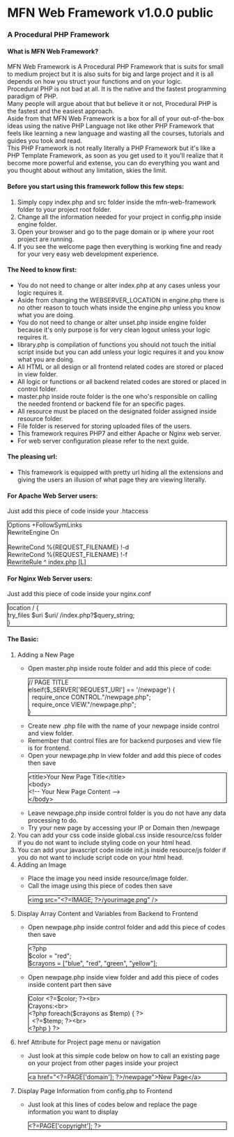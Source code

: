 <h1>MFN Web Framework v1.0.0 public</h1>
<h3>A Procedural PHP Framework</h3>
<h4>What is MFN Web Framework?</h4>
<p>
    MFN Web Framework is A Procedural PHP Framework that is suits for small to medium project but it is also suits for big and large
    project and it is all depends on how you struct your functions and on your logic.<br>
    Procedural PHP is not bad at all. It is the native and the fastest programming paradigm of PHP.<br>
    Many people will argue about that but believe it or not, Procedural PHP is the fastest and the easiest approach.<br>
    Aside from that MFN Web Framework is a box for all of your out-of-the-box ideas using the native PHP Language not like other
    PHP Framework that feels like learning a new language and wasting all the courses, tutorials and guides you took and read.<br>
    This PHP Framework is not really literally a PHP Framework but it's like a PHP Template Framework, as soon as you get used to it
    you'll realize that it become more powerful and extense, you can do everything you want and you thought about without any limitation, skies the limit.
</p>
<h4>Before you start using this framework follow this few steps:</h4>
<ol>
    <li>Simply copy index.php and src folder inside the mfn-web-framework folder to your project root folder.</li>
    <li>Change all the information needed for your project in config.php inside engine folder.</li>
    <li>Open your browser and go to the page domain or ip where your root project are running.</li>
    <li>If you see the welcome page then everything is working fine and ready for your very easy web development experience.</li>
</ol>
<h4>The Need to know first:</h4>
<ul>
    <li>You do not need to change or alter index.php at any cases unless your logic requires it.</li>
    <li>Aside from changing the WEBSERVER_LOCATION in engine.php there is no other reason to touch whats inside the engine.php unless you know what you are doing.</li>
    <li>You do not need to change or alter unset.php inside engine folder because it's only purpose is for very clean logout unless your logic requires it.</li>
    <li>library.php is compilation of functions you should not touch the initial script inside but you can add unless your logic requires it and you know what you are doing. </li>
    <li>All HTML or all design or all frontend related codes are stored or placed in view folder.</li>
    <li>All logic or functions or all backend related codes are stored or placed in control folder.</li>
    <li>master.php inside route folder is the one who's responsible on calling the needed frontend or backend file for an specific pages.</li>
    <li>All resource must be placed on the designated folder assigned inside resource folder.</li>
    <li>File folder is reserved for storing uploaded files of the users.</li>
    <li>This framework requires PHP7 and either Apache or Nginx web server.</li>
    <li>For web server configuration please refer to the next guide.</li>
</ul>
<h4>The pleasing url:</h4>
<ul>
    <li>This framework is equipped with pretty url hiding all the extensions and giving the users an illusion of what page they are viewing literally.</li>
</ul>
<h4>For Apache Web Server users:</h4>
<p>Just add this piece of code inside your .htaccess</p>
<p style="border: 1px solid black">
Options +FollowSymLinks<br>
RewriteEngine On<br>
<br>
RewriteCond %{REQUEST_FILENAME} !-d<br>
RewriteCond %{REQUEST_FILENAME} !-f<br>
RewriteRule ^ index.php [L]
</p>
<h4>For Nginx Web Server users:</h4>
<p>Just add this piece of code inside your nginx.conf</p>
<p style="border: 1px solid black">
location / {<br>
    try_files $uri $uri/ /index.php?$query_string;<br>
}
</p>
<h4>The Basic:</h4>
<ol>
    <li>Adding a New Page</li>
    <ul>
        <li>Open master.php inside route folder and add this piece of code:</li>
        <p style="border: 1px solid black">
            // PAGE TITLE<br>
            elseif($_SERVER['REQUEST_URI'] == '/newpage') {<br>
            &nbsp;&nbsp;require_once CONTROL."/newpage.php";<br>
            &nbsp;&nbsp;require_once VIEW."/newpage.php";<br>
            }
        </p>
        <li>Create new .php file with the name of your newpage inside control and view folder.</li>
        <li>Remember that control files are for backend purposes and view file is for frontend.</li>
        <li>Open your newpage.php in view folder and add this piece of codes then save</li>
        <p style="border: 1px solid black">
            &#60;title>Your New Page Title&#60;/title><br>
            &#60;body><br>
            &#60;!-- Your New Page Content --><br>
            &#60;/body>
        </p>
        <li>Leave newpage.php inside control folder is you do not have any data processing to do.</li>
        <li>Try your new page by accessing your IP or Domain then /newpage</li>
    </ul>
    <li>You can add your css code inside global.css inside resource/css folder if you do not want to include styling code on your html head.</li>
    <li>You can add your javascript code inside init.js inside resource/js folder if you do not want to include script code on your html head.</li>
    <li>Adding an Image</li>
    <ul>
        <li>Place the image you need inside resource/image folder.</li>
        <li>Call the image using this piece of codes then save</li>
        <p style="border: 1px solid black">
            &#60;img src="&#60;?=IMAGE; ?>/yourimage.png" />
        </p>
    </ul>
    <li>Display Array Content and Variables from Backend to Frontend</li>
    <ul>
        <li>Open newpage.php inside control folder and add this piece of codes then save</li>
        <p style="border: 1px solid black">
            &#60;?php<br>
            $color = "red";<br>
            $crayons = ["blue", "red", "green", "yellow"];
        </p>
        <li>Open newpage.php inside view folder and add this piece of codes inside content part then save</li>
        <p style="border: 1px solid black">
            Color &#60;?=$color; ?>&#60;br><br>
            Crayons:&#60;br><br>
            &#60;?php foreach($crayons as $temp) { ?><br>
                &nbsp;&nbsp;&#60;?=$temp; ?>&#60;br><br>
            &#60;?php } ?>
        </p>
    </ul>
    <li>href Attribute for Project page menu or navigation</li>
    <ul>
        <li>Just look at this simple code below on how to call an existing page on your project from other pages inside your project</li>
        <p style="border: 1px solid black">
        &#60;a href="&#60;?=PAGE['domain']; ?>/newpage">New Page&#60;/a>
        </p>
    </ul>
    <li>Display Page Information from config.php to Frontend</li>
    <ul>
        <li>Just look at this lines of codes below and replace the page information you want to display</li>
        <p style="border: 1px solid black">
        &#60;?=PAGE['copyright']; ?>
        </p>
    </ul>
</ol>
